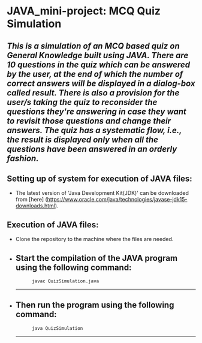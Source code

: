 # JAVA_mini-project: MCQ Quiz Simulation

*This is a simulation of an MCQ based quiz on General Knowledge built using JAVA. There are 10 questions in the quiz which can be answered by the user, at the end of which the number of correct answers will be displayed in a dialog-box called result. There is also a provision for the user/s taking the quiz to reconsider the questions they're answering in case they want to revisit those questions and change their answers. The quiz has a systematic flow, i.e., the result is displayed only when all the questions have been answered in an orderly fashion.*
------------------------------------------

## Setting up of system for execution of JAVA files:
* The latest version of 'Java Development Kit(JDK)' can be downloaded from [here] (https://www.oracle.com/java/technologies/javase-jdk15-downloads.html).

## Execution of JAVA files:
* Clone the repository to the machine where the files are needed.
* Start the compilation of the JAVA program using the following command:
    ---
            javac QuizSimulation.java
    ---
* Then run the program using the following command:
    ---
            java QuizSimulation
    ---
